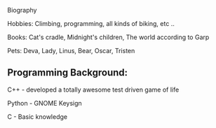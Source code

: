 Biography

Hobbies: Climbing, programming, all kinds of biking, etc ..

Books: Cat's cradle, Midnight's children, The world according to Garp

Pets: Deva, Lady, Linus, Bear, Oscar, Tristen

Programming Background:
-----------------------

C++ - developed a totally awesome test driven game of life

Python - GNOME Keysign

C - Basic knowledge

